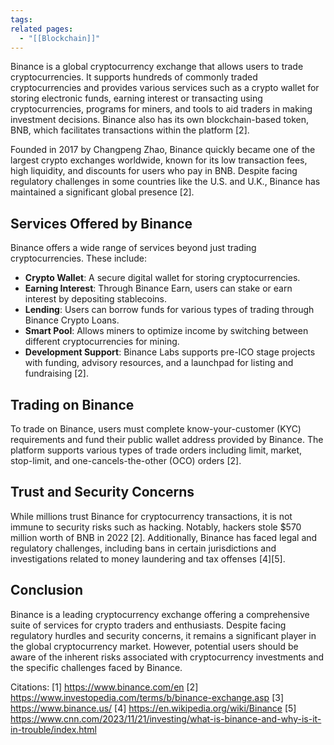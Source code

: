 ```yaml
---
tags: 
related pages:
  - "[[Blockchain]]"
---
```

Binance is a global cryptocurrency exchange that allows users to trade cryptocurrencies. It supports hundreds of commonly traded cryptocurrencies and provides various services such as a crypto wallet for storing electronic funds, earning interest or transacting using cryptocurrencies, programs for miners, and tools to aid traders in making investment decisions. Binance also has its own blockchain-based token, BNB, which facilitates transactions within the platform [2].

Founded in 2017 by Changpeng Zhao, Binance quickly became one of the largest crypto exchanges worldwide, known for its low transaction fees, high liquidity, and discounts for users who pay in BNB. Despite facing regulatory challenges in some countries like the U.S. and U.K., Binance has maintained a significant global presence [2].

## Services Offered by Binance

Binance offers a wide range of services beyond just trading cryptocurrencies. These include:

- **Crypto Wallet**: A secure digital wallet for storing cryptocurrencies.
- **Earning Interest**: Through Binance Earn, users can stake or earn interest by depositing stablecoins.
- **Lending**: Users can borrow funds for various types of trading through Binance Crypto Loans.
- **Smart Pool**: Allows miners to optimize income by switching between different cryptocurrencies for mining.
- **Development Support**: Binance Labs supports pre-ICO stage projects with funding, advisory resources, and a launchpad for listing and fundraising [2].

## Trading on Binance

To trade on Binance, users must complete know-your-customer (KYC) requirements and fund their public wallet address provided by Binance. The platform supports various types of trade orders including limit, market, stop-limit, and one-cancels-the-other (OCO) orders [2].

## Trust and Security Concerns

While millions trust Binance for cryptocurrency transactions, it is not immune to security risks such as hacking. Notably, hackers stole $570 million worth of BNB in 2022 [2]. Additionally, Binance has faced legal and regulatory challenges, including bans in certain jurisdictions and investigations related to money laundering and tax offenses [4][5].

## Conclusion

Binance is a leading cryptocurrency exchange offering a comprehensive suite of services for crypto traders and enthusiasts. Despite facing regulatory hurdles and security concerns, it remains a significant player in the global cryptocurrency market. However, potential users should be aware of the inherent risks associated with cryptocurrency investments and the specific challenges faced by Binance.

Citations:
[1] https://www.binance.com/en
[2] https://www.investopedia.com/terms/b/binance-exchange.asp
[3] https://www.binance.us/
[4] https://en.wikipedia.org/wiki/Binance
[5] https://www.cnn.com/2023/11/21/investing/what-is-binance-and-why-is-it-in-trouble/index.html
